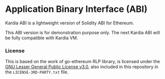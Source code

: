 # Application Binary Interface (ABI)

Kardia ABI is a lightweight version of Solidity ABI for Ethereum.

This ABI version is for demonstration purpose only. The next Kardia ABI will be fully compatible with Kardia VM.

### License
This is based on the work of go-ethereum RLP library, is licensed under the
[GNU Lesser General Public License v3.0](https://www.gnu.org/licenses/lgpl-3.0.en.html), also
included in this repository in the `LICENSE-3RD-PARTY.txt` file.
